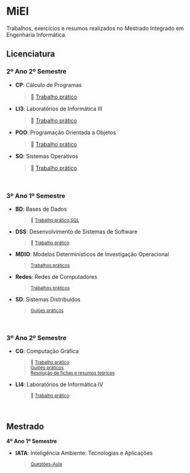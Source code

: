 # MiEI
Trabalhos, exercícios e resumos realizados no Mestrado Integrado em Engenharia Informática.


## **Licenciatura**

### **2º Ano 2º Semestre**
- **CP**: Cálculo de Programas
  > :pushpin: [Trabalho prático](https://github.com/joanafonsogomes/CP)

- **LI3**: Laboratórios de Informática III
  > :pushpin: [Trabalho prático](https://github.com/joanafonsogomes/LI3)

- **POO**: Programação Orientada a Objetos
  > :pushpin: [Trabalho prático](https://github.com/joanafonsogomes/POO)
  
- **SO**: Sistemas Operativos
   > :pushpin: [Trabalho prático](https://github.com/joanafonsogomes/SO)
  
</br>

### **3º Ano 1º Semestre**
- **BD**: Bases de Dados
  > <sub> :pushpin: [Trabalho prático SQL](https://github.com/joanafonsogomes/BD_SQL) </sub>

- **DSS**: Desenvolvimento de Sistemas de Software
  > <sub> :pushpin: [Trabalho prático](https://github.com/joanafonsogomes/DSS) </sub>

- **MDIO**: Modelos Determinísticos de Investigação Operacional
  > <sub> [Trabalhos práticos](https://github.com/joanafonsogomes/miei/tree/master/MDIO) </sub> 

- **Redes**: Redes de Computadores
  > <sub> [Trabalhos práticos](https://github.com/joanafonsogomes/miei/tree/master/REDES) </sub>  

- **SD**: Sistemas Distribuídos
  > <sub> [Guiões práticos](https://github.com/joanafonsogomes/miei/tree/master/SD) </sub>  
    
</br>

### **3º Ano 2º Semestre**

- **CG**: Computação Gráfica
  > <sub> :pushpin: [Trabalho prático](https://github.com/joanafonsogomes/CG) </sub> \
  > <sub> [Guiões práticos](https://github.com/joanafonsogomes/miei/tree/master/CG/Guioes) </sub> \
  > <sub> [Resolução de fichas e resumos teóricos](https://github.com/joanafonsogomes/miei/tree/master/CG/Fichas%26Resumos) </sub>
  
- **LI4**: Laboratórios de Informática IV
  > <sub> :pushpin: [Trabalho prático](https://github.com/joanafonsogomes/LI4) </sub>

<br/>

## **Mestrado**

**4º Ano 1º Semestre**
- **IATA**: Inteligência Ambiente: Tecnologias e Aplicações
  > <sub> [Questões-Aula](https://github.com/joanafonsogomes/miei/tree/master/IATA) </sub>
